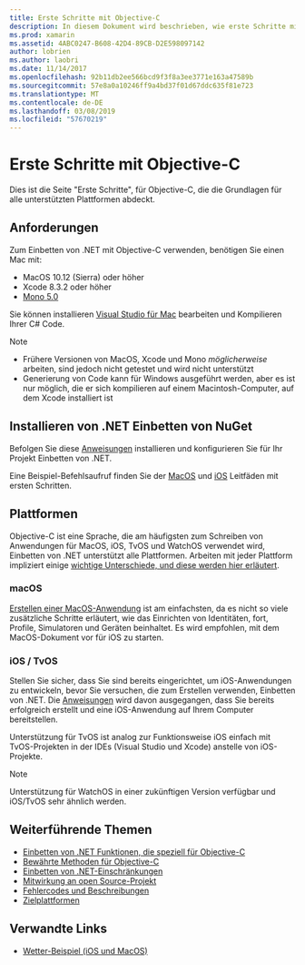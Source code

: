 ```yaml
---
title: Erste Schritte mit Objective-C
description: In diesem Dokument wird beschrieben, wie erste Schritte mit .NET einbetten, mit Objective-c Es erläutert die Anforderungen, die über NuGet und unterstützten Plattformen installieren Einbetten von .NET.
ms.prod: xamarin
ms.assetid: 4ABC0247-B608-42D4-89CB-D2E598097142
author: lobrien
ms.author: laobri
ms.date: 11/14/2017
ms.openlocfilehash: 92b11db2ee566bcd9f3f8a3ee3771e163a47589b
ms.sourcegitcommit: 57e8a0a10246ff9a4bd37f01d67ddc635f81e723
ms.translationtype: MT
ms.contentlocale: de-DE
ms.lasthandoff: 03/08/2019
ms.locfileid: "57670219"
---
```

# <a name="getting-started-with-objective-c"></a>Erste Schritte mit Objective-C

Dies ist die Seite "Erste Schritte", für Objective-C, die die Grundlagen für alle unterstützten Plattformen abdeckt.

## <a name="requirements"></a>Anforderungen

Zum Einbetten von .NET mit Objective-C verwenden, benötigen Sie einen Mac mit:

* MacOS 10.12 (Sierra) oder höher
* Xcode 8.3.2 oder höher
* [Mono 5.0](https://www.mono-project.com/download/)

Sie können installieren [Visual Studio für Mac](https://visualstudio.microsoft.com/vs/mac/) bearbeiten und Kompilieren Ihrer C# Code.

> [!NOTE]
> * Frühere Versionen von MacOS, Xcode und Mono _möglicherweise_ arbeiten, sind jedoch nicht getestet und wird nicht unterstützt
> * Generierung von Code kann für Windows ausgeführt werden, aber es ist nur möglich, die er sich kompilieren auf einem Macintosh-Computer, auf dem Xcode installiert ist

## <a name="installing-net-embedding-from-nuget"></a>Installieren von .NET Einbetten von NuGet

Befolgen Sie diese [Anweisungen](~/tools/dotnet-embedding/get-started/install/install.md) installieren und konfigurieren Sie für Ihr Projekt Einbetten von .NET.

Eine Beispiel-Befehlsaufruf finden Sie der [MacOS](~/tools/dotnet-embedding/get-started/objective-c/macos.md) und [iOS](~/tools/dotnet-embedding/get-started/objective-c/ios.md) Leitfäden mit ersten Schritten.

## <a name="platforms"></a>Plattformen

Objective-C ist eine Sprache, die am häufigsten zum Schreiben von Anwendungen für MacOS, iOS, TvOS und WatchOS verwendet wird, Einbetten von .NET unterstützt alle Plattformen. Arbeiten mit jeder Plattform impliziert einige [wichtige Unterschiede, und diese werden hier erläutert](~/tools/dotnet-embedding/objective-c/platforms.md).

### <a name="macos"></a>macOS

[Erstellen einer MacOS-Anwendung](~/tools/dotnet-embedding/get-started/objective-c/macos.md) ist am einfachsten, da es nicht so viele zusätzliche Schritte erläutert, wie das Einrichten von Identitäten, fort, Profile, Simulatoren und Geräten beinhaltet. Es wird empfohlen, mit dem MacOS-Dokument vor für iOS zu starten.

### <a name="ios--tvos"></a>iOS / TvOS

Stellen Sie sicher, dass Sie sind bereits eingerichtet, um iOS-Anwendungen zu entwickeln, bevor Sie versuchen, die zum Erstellen verwenden, Einbetten von .NET. Die [Anweisungen](~/tools/dotnet-embedding/get-started/objective-c/ios.md) wird davon ausgegangen, dass Sie bereits erfolgreich erstellt und eine iOS-Anwendung auf Ihrem Computer bereitstellen.

Unterstützung für TvOS ist analog zur Funktionsweise iOS einfach mit TvOS-Projekten in der IDEs (Visual Studio und Xcode) anstelle von iOS-Projekte.

> [!NOTE]
> Unterstützung für WatchOS in einer zukünftigen Version verfügbar und iOS/TvOS sehr ähnlich werden.

## <a name="further-reading"></a>Weiterführende Themen

* [Einbetten von .NET Funktionen, die speziell für Objective-C](~/tools/dotnet-embedding/objective-c/index.md)
* [Bewährte Methoden für Objective-C](~/tools/dotnet-embedding/objective-c/best-practices.md)
* [Einbetten von .NET-Einschränkungen](~/tools/dotnet-embedding/limitations.md)
* [Mitwirkung an open Source-Projekt](https://github.com/mono/Embeddinator-4000/blob/master/Contributing.md)
* [Fehlercodes und Beschreibungen](~/tools/dotnet-embedding/errors.md)
* [Zielplattformen](~/tools/dotnet-embedding/objective-c/platforms.md)

## <a name="related-links"></a>Verwandte Links

- [Wetter-Beispiel (iOS und MacOS)](https://github.com/jamesmontemagno/embeddinator-weather)
